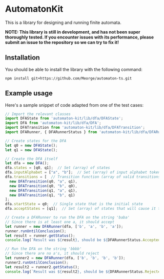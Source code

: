 # AutomatonKit
This is a library for designing and running finite automata.

**NOTE: This library is still in development, and has not been super thoroughly tested. If you encounter issues with its performance, please submit an issue to the repository so we can try to fix it!**

## Installation
You should be able to install the library with the following command:
```
npm install git+https://github.com/Meorge/automaton-ts.git
```

## Example usage
Here's a sample snippet of code adapted from one of the test cases:
```ts
// Import the relevant classes
import DFAState from 'automaton-kit/lib/dfa/DFAState';
import DFA from 'automaton-kit/lib/dfa/DFA';
import DFATransition from 'automaton-kit/lib/dfa/DFATransition';
import DFARunner, { DFARunnerStatus } from 'automaton-kit/lib/dfa/DFARunner';

// Create states for the DFA
let q0 = new DFAState();
let q1 = new DFAState();

// Create the DFA itself
let dfa = new DFA();
dfa.states = [q0, q1];  // Set (array) of states
dfa.inputAlphabet = ["a", "b"];  // Set (array) of input alphabet tokens
dfa.transitions = [  // Transition function (array of valid transitions)
  new DFATransition(q0, "a", q1),
  new DFATransition(q0, "b", q0),
  new DFATransition(q1, "a", q1),
  new DFATransition(q1, "b", q1)
];
dfa.startState = q0;  // Single state that is the initial state
dfa.acceptStates = [q1];  // Set (array) of states that will cause it to accept

// Create a DFARunner to run the DFA on the string 'baba'
// Since there is at least one a, it should accept
let runner = new DFARunner(dfa, ['b', 'a', 'b', 'a']);
runner.runUntilConclusion();
let result = runner.getStatus();
console.log(`Result was ${result}, should be ${DFARunnerStatus.Accepted}`);

// Run the DFA on the string 'bbbb'
// Since there are no a's, it should reject
let runner2 = new DFARunner(dfa, ['b', 'b', 'b', 'b']);
runner2.runUntilConclusion();
let result2 = runner2.getStatus();
console.log(`Result was ${result2}, should be ${DFARunnerStatus.Rejected}`);
```